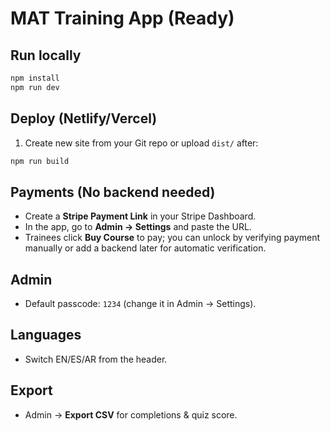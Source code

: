 # MAT Training App (Ready)

## Run locally
```bash
npm install
npm run dev
```

## Deploy (Netlify/Vercel)
1. Create new site from your Git repo or upload `dist/` after:
```bash
npm run build
```

## Payments (No backend needed)
- Create a **Stripe Payment Link** in your Stripe Dashboard.
- In the app, go to **Admin → Settings** and paste the URL.
- Trainees click **Buy Course** to pay; you can unlock by verifying payment manually or add a backend later for automatic verification.

## Admin
- Default passcode: `1234` (change it in Admin → Settings).

## Languages
- Switch EN/ES/AR from the header.

## Export
- Admin → **Export CSV** for completions & quiz score.
